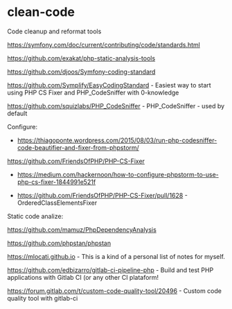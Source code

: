 # clean-code
Code cleanup and reformat tools

https://symfony.com/doc/current/contributing/code/standards.html

https://github.com/exakat/php-static-analysis-tools

https://github.com/djoos/Symfony-coding-standard

https://github.com/Symplify/EasyCodingStandard - Easiest way to start using PHP CS Fixer and PHP_CodeSniffer with 0-knowledge

https://github.com/squizlabs/PHP_CodeSniffer - PHP_CodeSniffer - used by default

Configure:

  - https://thiagoponte.wordpress.com/2015/08/03/run-php-codesniffer-code-beautifier-and-fixer-from-phpstorm/
    

https://github.com/FriendsOfPHP/PHP-CS-Fixer

  - https://medium.com/hackernoon/how-to-configure-phpstorm-to-use-php-cs-fixer-1844991e521f

  - https://github.com/FriendsOfPHP/PHP-CS-Fixer/pull/1628 - OrderedClassElementsFixer

    
Static code analize:

https://github.com/mamuz/PhpDependencyAnalysis

https://github.com/phpstan/phpstan

https://mlocati.github.io - This is a kind of a personal list of notes for myself. 


https://github.com/edbizarro/gitlab-ci-pipeline-php - Build and test PHP applications with Gitlab CI (or any other CI plataform!

https://forum.gitlab.com/t/custom-code-quality-tool/20496 - Custom code quality tool with gitlab-ci
